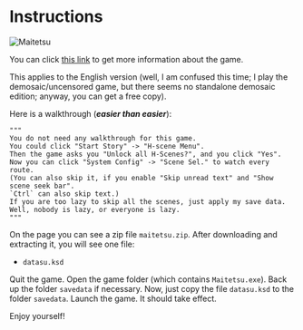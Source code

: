 # Instructions

![Maitetsu](https://s2.vndb.org/cv/07/32607.jpg)

You can click [this link](https://vndb.org/v18131) to get more information about the game.

This applies to the English version (well, I am confused this time; I play the demosaic/uncensored game, but there seems no standalone demosaic edition; anyway, you can get a free copy).

Here is a walkthrough (***easier than easier***):

```text
"""
You do not need any walkthrough for this game.
You could click "Start Story" -> "H-scene Menu".
Then the game asks you "Unlock all H-Scenes?", and you click "Yes".
Now you can click "System Config" -> "Scene Sel." to watch every route.
(You can also skip it, if you enable "Skip unread text" and "Show scene seek bar".
`Ctrl` can also skip text.)
If you are too lazy to skip all the scenes, just apply my save data.
Well, nobody is lazy, or everyone is lazy.
"""
```

On the page you can see a zip file `maitetsu.zip`. After downloading and extracting it, you will see one file:

- `datasu.ksd`

Quit the game. Open the game folder (which contains `Maitetsu.exe`). Back up the folder `savedata` if necessary. Now, just copy the file `datasu.ksd` to the folder `savedata`. Launch the game. It should take effect.

Enjoy yourself!
